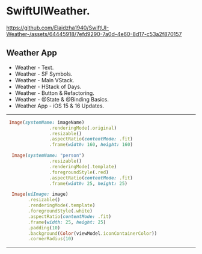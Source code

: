 SwiftUIWeather.
===============

https://github.com/Elaidzha1940/SwiftUI-Weather-/assets/64445918/7efd9290-7a0d-4e60-8d17-c53a2f870157

Weather App
-----------
- Weather - Text.
- Weather - SF Symbols.
- Weather - Main VStack.
- Weather - HStack of Days.
- Weather - Button & Refactoring.
- Weather - @State & @Binding Basics.
- Weather App - iOS 15 & 16 Updates.
------------

``````ruby
 Image(systemName: imageName)
                .renderingMode(.original)
                .resizable()
                .aspectRatio(contentMode: .fit)
                .frame(width: 160, height: 160)

``````

``````ruby
  Image(systemName: "person")
                .resizable()
                .renderingMode(.template)
                .foregroundStyle(.red)
                .aspectRatio(contentMode: .fit)
                .frame(width: 25, height: 25)
``````

``````ruby
  Image(uiImage: image)
        .resizable()
        .renderingMode(.template)
        .foregroundStyle(.white)
        .aspectRatio(contentMode: .fit)
        .frame(width: 25, height: 25)
        .padding(10)
        .background(Color(viewModel.iconContainerColor))
        .cornerRadius(10)                                                

``````
------
